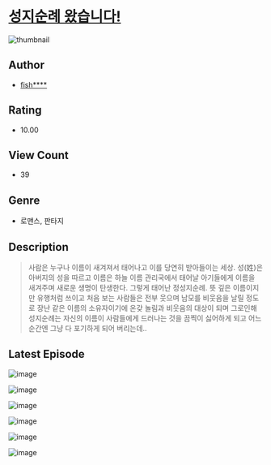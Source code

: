 # [성지순례 왔습니다!](https://comic.naver.com/bestChallenge/list?titleId=810419)
![thumbnail](https://image-comic.pstatic.net/user_contents_data/challenge_comic/2023/05/23/233327/upload_3617908063957181028_480x623.jpeg)

## Author
- [fish****](https://comic.naver.com/artistTitle?id=233327)

## Rating
- 10.00

## View Count
- 39

## Genre
- 로맨스, 판타지

## Description
> 사람은 누구나 이름이 새겨져서 태어나고 이를 당연히 받아들이는 세상. 성(姓)은 아버지의 성을 따르고 이름은 하늘 이름 관리국에서 태어날 아기들에게 이름을 새겨주며 새로운 생명이 탄생한다. 그렇게 태어난 정성지순례. 뜻 깊은 이름이지만 유행처럼 쓰이고 처음 보는 사람들은 전부 웃으며 남모를 비웃음을 날릴 정도로 장난 같은 이름의 소유자이기에 온갖 놀림과 비웃음의 대상이 되며 그로인해 성지순례는 자신의 이름이 사람들에게 드러나는 것을 끔찍이 싫어하게 되고 어느 순간엔 그냥 다 포기하게 되어 버리는데..


## Latest Episode
![image](https://image-comic.pstatic.net/user_contents_data/challenge_comic/2023/05/23/233327/upload_7378695420961317171.jpeg)

![image](https://image-comic.pstatic.net/user_contents_data/challenge_comic/2023/05/23/233327/upload_7220786637035680609.jpeg)

![image](https://image-comic.pstatic.net/user_contents_data/challenge_comic/2023/05/23/233327/upload_7221299038710490419.jpeg)

![image](https://image-comic.pstatic.net/user_contents_data/challenge_comic/2023/05/23/233327/upload_3760614786248094770.jpeg)

![image](https://image-comic.pstatic.net/user_contents_data/challenge_comic/2023/05/23/233327/upload_3762023248459817830.jpeg)

![image](https://image-comic.pstatic.net/user_contents_data/challenge_comic/2023/05/23/233327/upload_3762538927264839780.jpeg)
